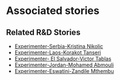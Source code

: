 # Associated stories

<!-- !!DO NOT REMOVE!! start autogenerated hyperlinks -->
## Related R&D Stories
- [Experimenter\-Serbia\-Kristina Nikolic](/RnD-Archive/stories/?doc=Experimenters_SRB)
- [Experimenter\-Laos\-Korakot Tanseri](/RnD-Archive/stories/?doc=Experimenters_LAO)
- [Experimenter\- El Salvador\-Victor Tablas](/RnD-Archive/stories/?doc=Experimenters_SLV)
- [Experimenter\-Jordan\-Mohamed Abmouli](/RnD-Archive/stories/?doc=Experimenters_JOR)
- [Experimenter\-Eswatini\-Zandile Mthembu](/RnD-Archive/stories/?doc=Experimenter_SWZ)
<!-- !!DO NOT REMOVE!! end autogenerated hyperlinks -->